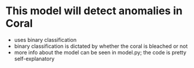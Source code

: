 # This model will detect anomalies in Coral

- uses binary classification
- binary classification is dictated by whether the coral is bleached or not
- more info about the model can be seen in model.py; the code is pretty self-explanatory

